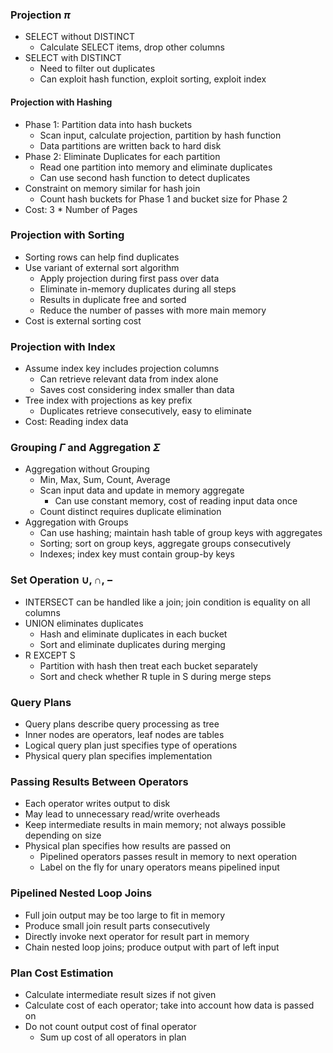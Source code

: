 ### Projection $\pi$
- SELECT without DISTINCT
	- Calculate SELECT items, drop other columns
- SELECT with DISTINCT
	- Need to filter out duplicates
	- Can exploit hash function, exploit sorting, exploit index
#### Projection with Hashing
- Phase 1: Partition data into hash buckets
	- Scan input, calculate projection, partition by hash function
	- Data partitions are written back to hard disk
- Phase 2: Eliminate Duplicates for each partition
	- Read one partition into memory and eliminate duplicates
	- Can use second hash function to detect duplicates
- Constraint on memory similar for hash join
	- Count hash buckets for Phase 1 and bucket size for Phase 2
- Cost: 3 * Number of Pages
### Projection with Sorting
- Sorting rows can help find duplicates
- Use variant of external sort algorithm
	- Apply projection during first pass over data
	- Eliminate in-memory duplicates during all steps
	- Results in duplicate free and sorted
	- Reduce the number of passes with more main memory
- Cost is external sorting cost
### Projection with Index
- Assume index key includes projection columns
	- Can retrieve relevant data from index alone
	- Saves cost considering index smaller than data
- Tree index with projections as key prefix
	- Duplicates retrieve consecutively, easy to eliminate
- Cost: Reading index data
### Grouping $\Gamma$ and Aggregation $\Sigma$
- Aggregation without Grouping
	- Min, Max, Sum, Count, Average
	- Scan input data and update in memory aggregate
		- Can use constant memory, cost of reading input data once
	- Count distinct requires duplicate elimination
- Aggregation with Groups
	- Can use hashing; maintain hash table of group keys with aggregates
	- Sorting; sort on group keys, aggregate groups consecutively
	- Indexes; index key must contain group-by keys
### Set Operation $\cup,\cap,-$
- INTERSECT can be handled like a join; join condition is equality on all columns
- UNION eliminates duplicates
	- Hash and eliminate duplicates in each bucket
	- Sort and eliminate duplicates during merging
- R EXCEPT S
	- Partition with hash then treat each bucket separately
	- Sort and check whether R tuple in S during merge steps
### Query Plans
- Query plans describe query processing as tree
- Inner nodes are operators, leaf nodes are tables
- Logical query plan just specifies type of operations
- Physical query plan specifies implementation
### Passing Results Between Operators
- Each operator writes output to disk
- May lead to unnecessary read/write overheads
- Keep intermediate results in main memory; not always possible depending on size
- Physical plan specifies how results are passed on 
	- Pipelined operators passes result in memory to next operation
	- Label on the fly for unary operators means pipelined input
### Pipelined Nested Loop Joins
- Full join output may be too large to fit in memory
- Produce small join result parts consecutively
- Directly invoke next operator for result part in memory
- Chain nested loop joins; produce output with part of left input
### Plan Cost Estimation
- Calculate intermediate result sizes if not given
- Calculate cost of each operator; take into account how data is passed on
- Do not count output cost of final operator
	- Sum up cost of all operators in plan